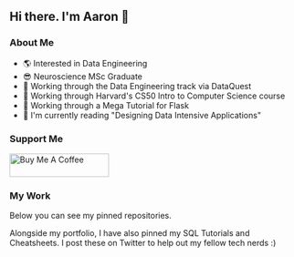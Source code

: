 ## Hi there. I'm Aaron 👋

### About Me 

- :earth_americas: Interested in Data Engineering
- :sunglasses: Neuroscience MSc Graduate
- 🔭 Working through the Data Engineering track via DataQuest
- 🔭 Working through Harvard's CS50 Intro to Computer Science course
- 🔭 Working through a Mega Tutorial for Flask
- :closed_book: I'm currently reading "Designing Data Intensive Applications"


### Support Me

<a href="https://www.buymeacoffee.com/AbzAaron" target="_blank"><img src="https://cdn.buymeacoffee.com/buttons/default-orange.png" alt="Buy Me A Coffee" height="41" width="174"></a>

### My Work

Below you can see my pinned repositories.

Alongside my portfolio, I have also pinned my SQL Tutorials and Cheatsheets. I post these on Twitter to help out my fellow tech nerds :)
